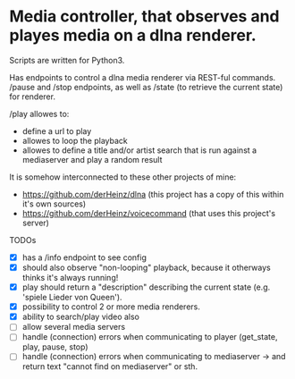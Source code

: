 # Media controller, that observes and playes media on a dlna renderer.

Scripts are written for Python3.

Has endpoints to control a dlna media renderer via REST-ful commands.
/pause and /stop endpoints, as well as /state (to retrieve the current state) for renderer.

/play allowes to:
- define a url to play
- allowes to loop the playback
- allowes to define a title and/or artist search that is run against a mediaserver and play a random result

It is somehow interconnected to these other projects of mine:
- https://github.com/derHeinz/dlna (this project has a copy of this within it's own sources)
- https://github.com/derHeinz/voicecommand (that uses this project's server)

TODOs
- [x] has a /info endpoint to see config
- [x] should also observe "non-looping" playback, because it otherways thinks it's always running!
- [x] play should return a "description" describing the current state (e.g. 'spiele Lieder von Queen').
- [x] possibility to control 2 or more media renderers.
- [x] ability to search/play video also
- [ ] allow several media servers
- [ ] handle (connection) errors when communicating to player (get_state, play, pause, stop)
- [ ] handle (connection) errors when communicating to mediaserver -> and return text "cannot find on mediaserver" or sth.